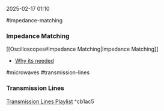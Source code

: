 2025-02-17 01:10


#impedance-matching 
### Impedance Matching
[[Oscilloscopes#Impedance Matching|Impedance Matching]]
- [Why its needed](https://www.youtube.com/watch?v=0XYMilJxYns)

#microwaves #transmission-lines 
### Transmission Lines
 [Transmission Lines Playlist](https://www.youtube.com/playlist?list=PLdFco-rRUDt1pMTtPkI2lYq1X1NNjbKwg) ^cb1ac5


